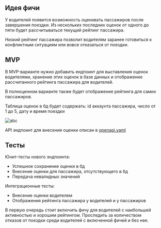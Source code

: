 ## Идея фичи

У водителей появится возможность оценивать пассажиров после завершения поездки. Из нескольких последних оценок от одного до пяти будет рассчитываться текущий рейтинг пассажира.

Низкий рейтинг пассажира позволит водителям заранее готовиться к конфликтным ситуациям или вовсе отказаться от поездки.

## MVP

В MVP-варианте нужно добавить ендпоинт для выставления оценок водителями, хранение этих оценок в базе данных и отображение рассчитанного рейтинга пассажира для водителей.

В полноценном варианте также будет отображение рейтинга для самих пассажиров.

Таблица оценок в бд будет содержать: id аккаунта пассажира, число от 1 до 5, дату и время поездки

![abc](https://trello-attachments.s3.amazonaws.com/5f4e91779d6dbf1e852ea93f/603fbb1c6db86f8dad321b86/f6a244ad2adfa3fd07182758f8e237a9/big_fat_name.png "Основные сценарии")

API эндпоинт для внесения оценки описан в [openapi.yaml](./openapi.yaml)

## Тесты

Юнит-тесты нового эндпоинта: 
* Успешное сохранение оценки в бд
* Внесение оценки для пассажира, отсутствующего в бд
* Передача невалидных значений

Интеграционные тесты:
* Внесение оценки водителем
* Отображения рейтинга пассажира у водителей и у пассажиров

В первую очередь стоит включить фичу для водителей с наибольшей активностью и хорошим рейтингом. Проследить за количеством отказов от поездки среди водителей с включенной фичей и без нее. 
